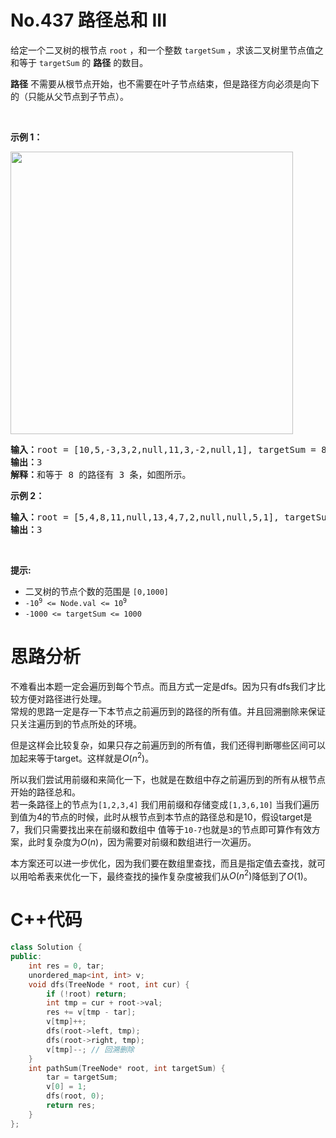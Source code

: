 # No.437 路径总和 III
<p>给定一个二叉树的根节点 <code>root</code>&nbsp;，和一个整数 <code>targetSum</code> ，求该二叉树里节点值之和等于 <code>targetSum</code> 的 <strong>路径</strong> 的数目。</p>

<p><strong>路径</strong> 不需要从根节点开始，也不需要在叶子节点结束，但是路径方向必须是向下的（只能从父节点到子节点）。</p>

<p>&nbsp;</p>

<p><strong>示例 1：</strong></p>

<p><img style="width: 452px;" src="https://assets.leetcode.com/uploads/2021/04/09/pathsum3-1-tree.jpg"></p>

<pre><strong>输入：</strong>root = [10,5,-3,3,2,null,11,3,-2,null,1], targetSum = 8
<strong>输出：</strong>3
<strong>解释：</strong>和等于 8 的路径有 3 条，如图所示。
</pre>

<p><strong>示例 2：</strong></p>

<pre><strong>输入：</strong>root = [5,4,8,11,null,13,4,7,2,null,null,5,1], targetSum = 22
<strong>输出：</strong>3
</pre>
 
<p>&nbsp;</p>

<p><strong>提示:</strong></p>

<ul>
	<li>二叉树的节点个数的范围是 <code>[0,1000]</code></li>
	<li><code>-10<sup>9</sup>&nbsp;&lt;= Node.val &lt;= 10<sup>9</sup></code>&nbsp;</li>
	<li><code>-1000&nbsp;&lt;= targetSum&nbsp;&lt;= 1000</code>&nbsp;</li>
</ul>

# 思路分析

不难看出本题一定会遍历到每个节点。而且方式一定是dfs。因为只有dfs我们才比较方便对路径进行处理。  
常规的思路一定是存一下本节点之前遍历到的路径的所有值。并且回溯删除来保证只关注遍历到的节点所处的环境。  

但是这样会比较复杂，如果只存之前遍历到的所有值，我们还得判断哪些区间可以加起来等于target。这样就是$O(n^2)$。  

所以我们尝试用前缀和来简化一下，也就是在数组中存之前遍历到的所有从根节点开始的路径总和。  
若一条路径上的节点为`[1,2,3,4]`
我们用前缀和存储变成`[1,3,6,10]`
当我们遍历到值为4的节点的时候，此时从根节点到本节点的路径总和是10，假设target是7，我们只需要找出来在前缀和数组中 值等于`10-7`也就是`3`的节点即可算作有效方案，此时复杂度为$O(n)$，因为需要对前缀和数组进行一次遍历。

本方案还可以进一步优化，因为我们要在数组里查找，而且是指定值去查找，就可以用哈希表来优化一下，最终查找的操作复杂度被我们从$O(n^2)$降低到了$O(1)$。
# C++代码
```cpp
class Solution {
public:
    int res = 0, tar;
    unordered_map<int, int> v;
    void dfs(TreeNode * root, int cur) {
        if (!root) return;
        int tmp = cur + root->val;
        res += v[tmp - tar];
        v[tmp]++; 
        dfs(root->left, tmp);
        dfs(root->right, tmp);
        v[tmp]--; // 回溯删除
    }
    int pathSum(TreeNode* root, int targetSum) {
        tar = targetSum;
        v[0] = 1;
        dfs(root, 0);
        return res;
    }
};
```